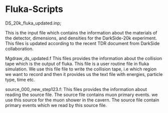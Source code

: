 # Fluka-Scripts

DS_20k_fluka_updated.inp;

This is the input file which contains the information about the materials of the detector, dimensions, and densities for the DarkSide-20k experiment. 
This files is updated according to the recent TDR document from DarkSide collaboration. 

Mgdraw_ds_updated.f 
This files provides the information about the collision tape which is the output of fluka. This file is a user routine file in fluka simulation. We use this file
file to write the collision tape, i.e which region we want to record and then it provides us the text file with energies, particle type, time etc.

source_000_new_step123.f:
This files provides the information about reading the source file. The source file contains muon primary events. we use this source for the muon shower in the cavern. The source file contain primary events which we read by this source file.
